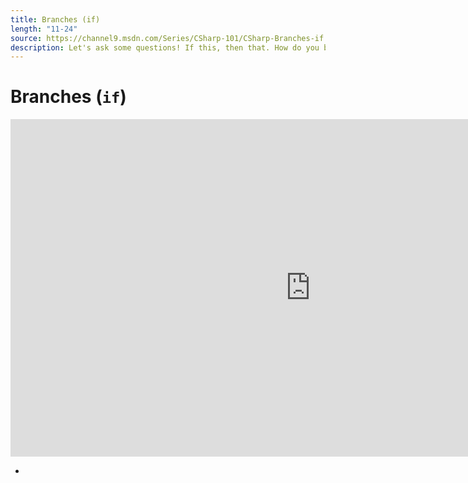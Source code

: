 ```yaml
---
title: Branches (if)
length: "11-24"
source: https://channel9.msdn.com/Series/CSharp-101/CSharp-Branches-if
description: Let's ask some questions! If this, then that. How do you branch and do that thing or this other thing with C#? We'll learn the basics of conditionals and how to ask questions of our variables.
---
```

# Branches (`if`)

<iframe src="https://channel9.msdn.com/Series/CSharp-101/CSharp-Branches-if/player" width="960" height="540" allowFullScreen frameBorder="0" title="C#: Branches (if) [8 of 19] - Microsoft Channel 9 Video"></iframe>

- 
